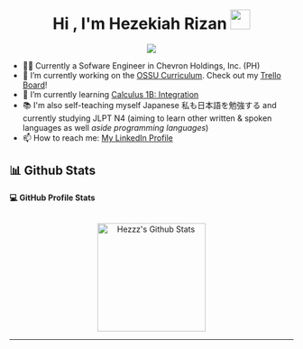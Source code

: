 <h1 align="center">Hi , I'm Hezekiah Rizan <img src="https://media.giphy.com/media/hvRJCLFzcasrR4ia7z/giphy.gif" width="35"></h1>
<p align="center">
  <a href="https://github.com/DenverCoder1/readme-typing-svg"><img src="https://readme-typing-svg.herokuapp.com?lines=Software%20Engineer;Always%20learning%20new%20things;Currently%20learning%20Calculus%201B%3a%20Integration&center=true&width=500&height=50"></a>
</p>

- 🧑‍💻 Currently a Sofware Engineer in Chevron Holdings, Inc. (PH)
- 🔭 I’m currently working on the [OSSU Curriculum](https://github.com/ossu/computer-science). Check out my [Trello Board](https://trello.com/b/8hant1fj/ossu-cs)!<!--- 🤖 Did my internship (virtual) at National Chung Cheng University, Taiwan (student intern in learning applications of Computer Vision: 3D skeleton pose estimation) & did my 2nd cycle at Chevron Holdings, Inc. as a Software Engineer Intern -->
- 🌱 I’m currently learning [Calculus 1B: Integration](https://openlearninglibrary.mit.edu/courses/course-v1:MITx+18.01.2x+3T2019/about)
- 📚 I'm also self-teaching myself Japanese 私も日本語を勉強する and currently studying JLPT N4 (aiming to learn other written & spoken languages as well *aside programming languages*) 
- 📫 How to reach me: [My LinkedIn Profile](https://www.linkedin.com/in/hezekiah-john-rizan-58511b1b7/)

## 📊 Github Stats

  <summary><b>💻 GitHub Profile Stats</b></summary>
  <br/>
  <p align="center">
    <a href="https://github.com/anuraghazra/github-readme-stats"><img alt="Hezzz's Github Stats" src="https://github-readme-stats.vercel.app/api?username=Hezzz&show_icons=true&count_private=true&theme=synthwave" height="192px"/></a>
<br/>
  </p>

----
